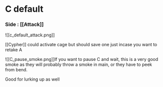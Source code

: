# C default


### Side : [[Attack]]

![[c_default_attack.png]]


[[Cypher]] could activate cage but should save one just incase you want to retake A


![[C_pause_smoke.png]]If you want to pause C and wait, this is a very good smoke as they will probably throw a smoke in main, or they have to peek from bend.

Good for lurking up as well